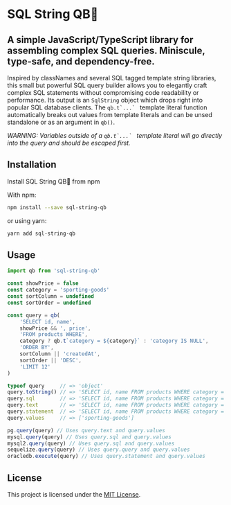 # SQL String QB🏈

## A simple JavaScript/TypeScript library for assembling complex SQL queries. Miniscule, type-safe, and dependency-free.

Inspired by classNames and several SQL tagged template string libraries, this small but powerful SQL query builder allows you to elegantly craft complex SQL statements without compromising code readability or performance. Its output is an `SqlString` object which drops right into popular SQL database clients. The ``qb.t`...` `` template literal function automatically breaks out values from template literals and can be unsed standalone or as an argument in `qb()`.

_WARNING: Variables outside of a ``qb.t`...` `` template literal will go directly into the query and should be escaped first._

## Installation

Install SQL String QB🏈 from npm

With npm:
```bash
npm install --save sql-string-qb
```
or using yarn:
```bash
yarn add sql-string-qb
```

## Usage

```javascript
import qb from 'sql-string-qb' 

const showPrice = false
const category = 'sporting-goods'
const sortColumn = undefined
const sortOrder = undefined

const query = qb(
    'SELECT id, name',
    showPrice && ', price',
    'FROM products WHERE',
    category ? qb.t`category = ${category}` : 'category IS NULL',
    'ORDER BY',
    sortColumn || 'createdAt',
    sortOrder || 'DESC',
    'LIMIT 12'
)

typeof query     // => 'object'
query.toString() // => 'SELECT id, name FROM products WHERE category = ? ORDER BY createdAt DESC LIMIT 12'
query.sql        // => 'SELECT id, name FROM products WHERE category = ? ORDER BY createdAt DESC LIMIT 12'
query.text       // => 'SELECT id, name FROM products WHERE category = $1 ORDER BY createdAt DESC LIMIT 12'
query.statement  // => 'SELECT id, name FROM products WHERE category = :1 ORDER BY createdAt DESC LIMIT 12'
query.values     // => ['sporting-goods']

pg.query(query) // Uses query.text and query.values
mysql.query(query) // Uses query.sql and query.values
mysql2.query(query) // Uses query.sql and query.values
sequelize.query(query) // Uses query.query and query.values
oracledb.execute(query) // Uses query.statement and query.values
```

## License

This project is licensed under the [MIT License](LICENSE).